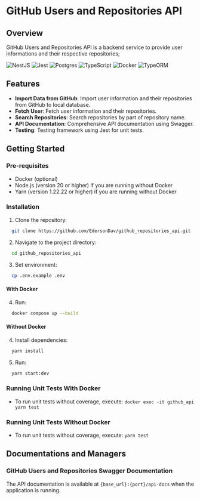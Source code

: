 # GitHub Users and Repositories API

## Overview

GitHub Users and Repositories API is a backend service to provide user informations and their respective repositories;

![NestJS](https://img.shields.io/badge/nestjs-%23E0234E.svg?style=for-the-badge&logo=nestjs&logoColor=white)
![Jest](https://img.shields.io/badge/-jest-%23C21325?style=for-the-badge&logo=jest&logoColor=white)
![Postgres](https://img.shields.io/badge/postgres-%23316192.svg?style=for-the-badge&logo=postgresql&logoColor=white)
![TypeScript](https://img.shields.io/badge/typescript-%23007ACC.svg?style=for-the-badge&logo=typescript&logoColor=white)
![Docker](https://img.shields.io/badge/docker-%230db7ed.svg?style=for-the-badge&logo=docker&logoColor=white)
![TypeORM](https://img.shields.io/badge/TypeORM-v0.3.20-blue?style=for-the-badge)

## Features

- **Import Data from GitHub**: Import user information and their repositories from GitHub to local database.
- **Fetch User**: Fetch user information and their repositories.
- **Search Repositories**: Search repositories by part of repository name.
- **API Documentation**: Comprehensive API documentation using Swagger.
- **Testing**: Testing framework using Jest for unit tests.

## Getting Started

### Pre-requisites

- Docker (optional)
- Node.js (version 20 or higher) if you are running without Docker
- Yarn (version 1.22.22 or higher) if you are running without Docker

### Installation

1. Clone the repository:

```bash
  git clone https://github.com/EdersonDav/github_repositories_api.git
```

2. Navigate to the project directory:

```bash
  cd github_repositories_api
```

3. Set environment:

```bash
  cp .env.example .env 
```

#### With Docker

4. Run:

```bash
  docker compose up --build
```

#### Without Docker

4. Install dependencies:

```bash
  yarn install
```

5. Run:

```bash
  yarn start:dev
```

### Running Unit Tests With Docker
- To run unit tests without coverage, execute: `docker exec -it github_api yarn test`

### Running Unit Tests Without Docker

- To run unit tests without coverage, execute: `yarn test`

## Documentations and Managers

### GitHub Users and Repositories Swagger Documentation

The API documentation is available at `{base_url}:{port}/api-docs` when the application is running.

